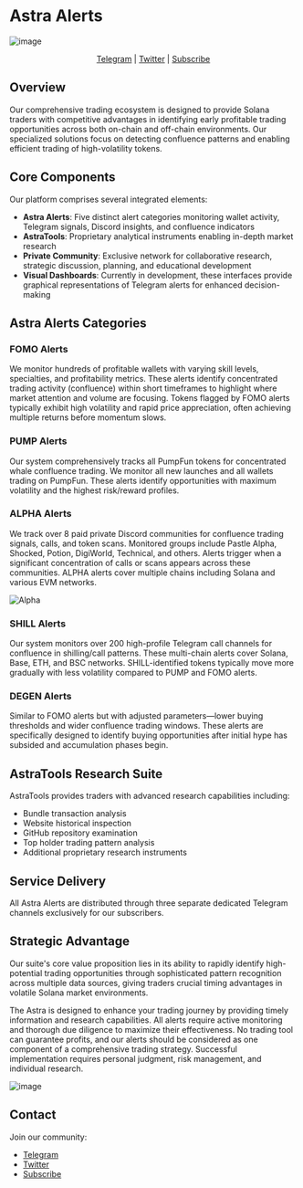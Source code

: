 # Astra Alerts

![image](https://github.com/user-attachments/assets/3513a214-5a7f-452b-8c43-2efe169be732)

<div align="center">

<a href="https://t.me/AstraBlock_alerts">Telegram</a> | <a href="https://twitter.com/AstraAlpha_">Twitter</a> | <a href="https://linktr.ee/AstraBlock">Subscribe</a>

</div>

## Overview

Our comprehensive trading ecosystem is designed to provide Solana traders with competitive advantages in identifying early profitable trading opportunities across both on-chain and off-chain environments. Our specialized solutions focus on detecting confluence patterns and enabling efficient trading of high-volatility tokens.

## Core Components

Our platform comprises several integrated elements:

* **Astra Alerts**: Five distinct alert categories monitoring wallet activity, Telegram signals, Discord insights, and confluence indicators
* **AstraTools**: Proprietary analytical instruments enabling in-depth market research
* **Private Community**: Exclusive network for collaborative research, strategic discussion, planning, and educational development
* **Visual Dashboards**: Currently in development, these interfaces provide graphical representations of Telegram alerts for enhanced decision-making

## Astra Alerts Categories

### FOMO Alerts
We monitor hundreds of profitable wallets with varying skill levels, specialties, and profitability metrics. These alerts identify concentrated trading activity (confluence) within short timeframes to highlight where market attention and volume are focusing. Tokens flagged by FOMO alerts typically exhibit high volatility and rapid price appreciation, often achieving multiple returns before momentum slows.

### PUMP Alerts
Our system comprehensively tracks all PumpFun tokens for concentrated whale confluence trading. We monitor all new launches and all wallets trading on PumpFun. These alerts identify opportunities with maximum volatility and the highest risk/reward profiles.

### ALPHA Alerts
We track over 8 paid private Discord communities for confluence trading signals, calls, and token scans. Monitored groups include Pastle Alpha, Shocked, Potion, DigiWorld, Technical, and others. Alerts trigger when a significant concentration of calls or scans appears across these communities. ALPHA alerts cover multiple chains including Solana and various EVM networks.

![Alpha](https://github.com/user-attachments/assets/adb51f3f-108c-43e6-b751-fd7c2860c98c)

### SHILL Alerts
Our system monitors over 200 high-profile Telegram call channels for confluence in shilling/call patterns. These multi-chain alerts cover Solana, Base, ETH, and BSC networks. SHILL-identified tokens typically move more gradually with less volatility compared to PUMP and FOMO alerts.

### DEGEN Alerts
Similar to FOMO alerts but with adjusted parameters—lower buying thresholds and wider confluence trading windows. These alerts are specifically designed to identify buying opportunities after initial hype has subsided and accumulation phases begin.

## AstraTools Research Suite

AstraTools provides traders with advanced research capabilities including:

* Bundle transaction analysis
* Website historical inspection
* GitHub repository examination
* Top holder trading pattern analysis
* Additional proprietary research instruments

## Service Delivery

All Astra Alerts are distributed through three separate dedicated Telegram channels exclusively for our subscribers.

## Strategic Advantage

Our suite's core value proposition lies in its ability to rapidly identify high-potential trading opportunities through sophisticated pattern recognition across multiple data sources, giving traders crucial timing advantages in volatile Solana market environments.

The Astra is designed to enhance your trading journey by providing timely information and research capabilities. All alerts require active monitoring and thorough due diligence to maximize their effectiveness. No trading tool can guarantee profits, and our alerts should be considered as one component of a comprehensive trading strategy. Successful implementation requires personal judgment, risk management, and individual research.

![image](https://github.com/user-attachments/assets/b4a16eb1-5d76-48d4-afde-331edb94c6a6)

## Contact

Join our community:
- [Telegram](https://t.me/AstraBlock_alerts)
- [Twitter](https://twitter.com/AstraAlpha_)
- [Subscribe](https://linktr.ee/AstraBlock)
